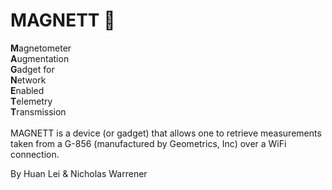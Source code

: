 # MAGNETT 🧲
<b>M</b>agnetometer<br/>
<b>A</b>ugmentation<br/>
<b>G</b>adget for<br/>
<b>N</b>etwork<br/>
<b>E</b>nabled<br/>
<b>T</b>elemetry<br/>
<b>T</b>ransmission<br/>
<br/>
MAGNETT is a device (or gadget) that allows one to retrieve measurements taken from a G-856 (manufactured by Geometrics, Inc) over a WiFi connection.  

By Huan Lei & Nicholas Warrener 
